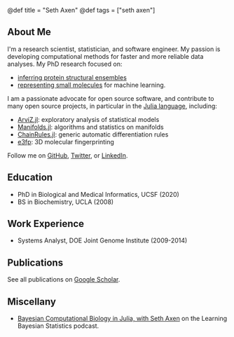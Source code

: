 @def title = "Seth Axen"
@def tags = ["seth axen"]

## About Me

I'm a research scientist, statistician, and software engineer.
My passion is developing computational methods for faster and more reliable data analyses.
My PhD research focused on:
- [inferring protein structural ensembles](https://escholarship.org/uc/item/6s62d8pw)
- [representing small molecules](https://doi.org/10.1021/acs.jmedchem.7b00696) for machine learning.

I am a passionate advocate for open source software, and contribute to many open source projects, in particular in the [Julia language](https://julialang.org/), including:
- [ArviZ.jl](https://github.com/arviz-devs/ArviZ.jl): exploratory analysis of statistical models
- [Manifolds.jl](https://github.com/JuliaManifolds/Manifolds.jl): algorithms and statistics on manifolds
- [ChainRules.jl](https://github.com/JuliaDiff/ChainRules.jl): generic automatic differentiation rules
- [e3fp](https://github.com/keiserlab/e3fp): 3D molecular fingerprinting

Follow me on [GitHub](https://github.com/sethaxen/), [Twitter](https://twitter.com/sethaxen/), or [LinkedIn](https://www.linkedin.com/in/sethaxen/).

## Education

- PhD in Biological and Medical Informatics, UCSF (2020)
- BS in Biochemistry, UCLA (2008) 

## Work Experience

- Systems Analyst, DOE Joint Genome Institute (2009-2014)

## Publications

See all publications on [Google Scholar](https://scholar.google.com/citations?hl=en&user=ql1INXcAAAAJ&view_op=list_works&sortby=pubdate).

## Miscellany

- [Bayesian Computational Biology in Julia, with Seth Axen](https://www.learnbayesstats.com/episode/24-bayesian-computational-biology-in-julia-with-seth-axen) on the Learning Bayesian Statistics podcast.
